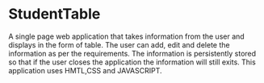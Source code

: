 # StudentTable
A single page web application that takes information from the user and displays in the form of table. The user can add, edit and delete the information as per the requirements. The information is persistently stored so that if the user closes the application the information will still exits.
This application uses HMTL,CSS and JAVASCRIPT.
